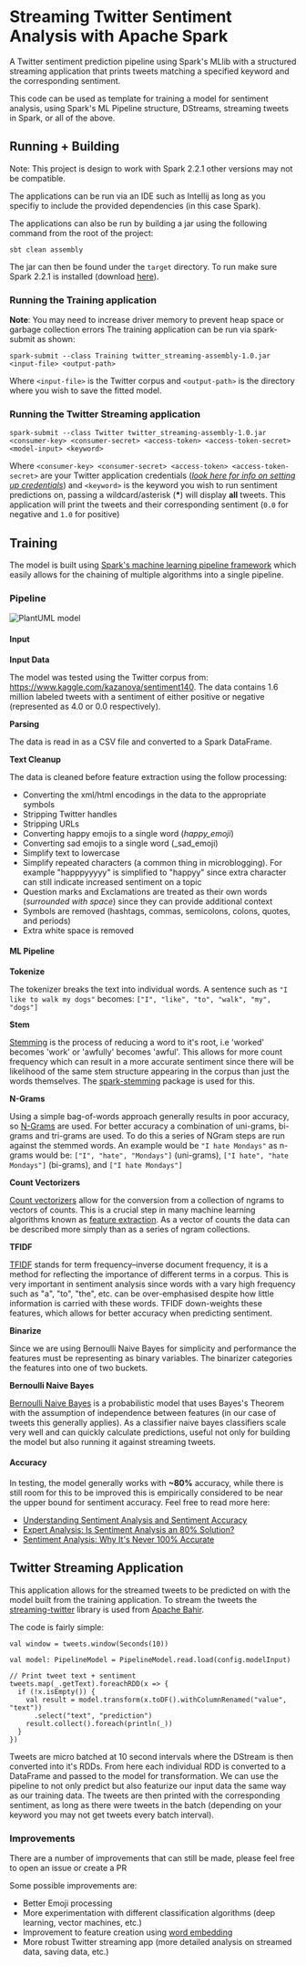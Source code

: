 # Streaming Twitter Sentiment Analysis with Apache Spark

A Twitter sentiment prediction pipeline using Spark's MLlib with a structured streaming application that prints
tweets matching a specified keyword and the corresponding sentiment.

This code can be used as template for training a model for sentiment analysis, using Spark's ML Pipeline structure,
DStreams, streaming tweets in Spark, or all of the above.

## Running + Building
Note: This project is design to work with Spark 2.2.1 other versions may not be compatible.

The applications can be run via an IDE such as Intellij as long as you specifiy to include the provided dependencies 
(in this case Spark).

The applications can also be run by building a jar using the following command from the root of the project: 
```
sbt clean assembly
```
The jar can then be found under the `target` directory. 
To run make sure Spark 2.2.1 is installed (download [here](https://spark.apache.org/downloads.html)).

### Running the Training application
__Note__: You may need to increase driver memory to prevent heap space or garbage collection errors
The training application can be run via spark-submit as shown:
```
spark-submit --class Training twitter_streaming-assembly-1.0.jar <input-file> <output-path>
```
Where `<input-file>` is the Twitter corpus and `<output-path>` is the directory where you wish to save the fitted model.


### Running the Twitter Streaming application
```
spark-submit --class Twitter twitter_streaming-assembly-1.0.jar <consumer-key> <consumer-secret> <access-token> <access-token-secret> <model-input> <keyword>
```
Where `<consumer-key> <consumer-secret> <access-token> <access-token-secret>` are your Twitter application credentials 
([_look here for info on setting up credentials_](https://developer.twitter.com/en/docs/basics/authentication/guides/access-tokens.html)) 
and `<keyword>` is the keyword you wish to run sentiment predictions on, 
passing a wildcard/asterisk (__*__) will display __all__ tweets. This application will print the tweets and their corresponding sentiment 
(`0.0` for negative and `1.0` for positive)


## Training
The model is built using [Spark's machine learning pipeline framework](https://spark.apache.org/docs/latest/ml-pipeline.html) 
which easily allows for the chaining of multiple algorithms into a single pipeline. 

###  Pipeline
![PlantUML model](http://www.plantuml.com/plantuml/png/NP71Ri8m38RlVGehdFi0kqoiHKn8m910xEnHhrW4fqeSDZRnxal7OScKs_VRl_qxqw3eDPvj5Kui0teymniUJhrtKRhMMUTXylGmlgmY7B5p7omzlACDb2buKBwmNk6x0cZ-6RqUMMdapdVaxwongQYwLLNgLrPs0WiPei9aoVrH6nifUPaxcw6YWTgFIlq8PeC-4BJRlO7gZ-xeKw6rX1A79DmoQxDQmeO7iYnaoX5rIYI_xUv4mbzKU6wLpWLOFwUumMIaJK4LzdHGvmjXDwyNitbE6XRqQKJ1o8kBrZAiaIy43Lufc6BxbwZvPSgrvwomyyZ2qjyFbQ-FoN7bEhAZuvIaIr_-0m00)

#### Input
**Input Data**

The model was tested using the Twitter corpus from: <https://www.kaggle.com/kazanova/sentiment140>.
The data contains 1.6 million labeled tweets with a sentiment of either positive or negative (represented as 4.0 or 0.0 respectively).

**Parsing**

The data is read in as a CSV file and converted to a Spark DataFrame.

**Text Cleanup**

The data is cleaned before feature extraction using the follow processing:
  * Converting the xml/html encodings in the data to the appropriate symbols
  * Stripping Twitter handles
  * Stripping URLs
  * Converting happy emojis to a single word (_happy_emoji_)
  * Converting sad emojis to a single word (_sad_emoji)
  * Simplify text to lowercase
  * Simplify repeated characters (a common thing in microblogging). For example "happpyyyyy" is simplified to "happyy" since extra character can still indicate increased sentiment on a topic
  * Question marks and Exclamations are treated as their own words (_surrounded with space_) since they can provide additional context
  * Symbols are removed (hashtags, commas, semicolons, colons, quotes, and periods)
  * Extra white space is removed

#### ML Pipeline
**Tokenize**

The tokenizer breaks the text into individual words. A sentence such as `"I like to walk my dogs"` becomes:
`["I", "like", "to", "walk", "my", "dogs"]`

**Stem**

[Stemming](https://en.wikipedia.org/wiki/Stemming) is the process of reducing a word to it's root, i.e 'worked' becomes 'work' or 'awfully' becomes 'awful'.
This allows for more count frequency which can result in a more accurate sentiment since there will be likelihood 
of the same stem structure appearing in the corpus than just the words themselves.
The [spark-stemming](https://github.com/master/spark-stemming) package is used for this.

**N-Grams**

Using a simple bag-of-words approach generally results in poor accuracy, so [N-Grams](https://en.wikipedia.org/wiki/N-gram) are used.
For better accuracy a combination of uni-grams, bi-grams and tri-grams are used. To do this a series of NGram steps are
run against the stemmed words. An example would be `"I hate Mondays"` as n-grams would be: `["I", "hate", "Mondays"]` (uni-grams), 
`["I hate", "hate Mondays"]` (bi-grams),
and `["I hate Mondays"]`

**Count Vectorizers**

[Count vectorizers](https://spark.apache.org/docs/latest/ml-features.html#countvectorizer) allow for the conversion from
a collection of ngrams to vectors of counts. This is a crucial step in many machine learning algorithms known as [feature extraction](https://en.wikipedia.org/wiki/Feature_extraction).
As a vector of counts the data can be described more simply than as a series of ngram collections.

**TFIDF**

[TFIDF](https://en.wikipedia.org/wiki/Tf%E2%80%93idf) stands for term frequency–inverse document frequency, it is a method for reflecting
the importance of different terms in a corpus. This is very important in sentiment analysis since words with a vary high frequency such as 
"a", "to", "the", etc. can be over-emphasised despite how little information is carried with these words. TFIDF down-weights these features, 
which allows for better accuracy when predicting sentiment.

**Binarize**

Since we are using Bernoulli Naive Bayes for simplicity and performance the features must be representing as binary variables. The binarizer categories the features into one of two buckets.

**Bernoulli Naive Bayes**

[Bernoulli Naive Bayes](https://en.wikipedia.org/wiki/Naive_Bayes_classifier#Bernoulli_naive_Bayes) 
is a probabilistic model that uses Bayes's Theorem with the assumption of independence 
between features (in our case of tweets this generally applies). As a classifier naive bayes classifiers scale 
very well and can quickly calculate predictions, useful not only for building the model but also running it against 
streaming tweets.

#### Accuracy
In testing, the model generally works with __~80%__ accuracy, while there is still room for this to be improved this is 
empirically considered to be near the upper bound for sentiment accuracy. Feel free to read more here:
  * [Understanding Sentiment Analysis and Sentiment Accuracy](https://blog.infegy.com/understanding-sentiment-analysis-and-sentiment-accuracy)
  * [Expert Analysis: Is Sentiment Analysis an 80% Solution?](https://www.informationweek.com/software/information-management/expert-analysis-is-sentiment-analysis-an-80-solution/d/d-id/1087919)
  * [Sentiment Analysis: Why It's Never 100% Accurate](https://brnrd.me/posts/sentiment-analysis-never-accurate)


## Twitter Streaming Application
This application allows for the streamed tweets to be predicted on with the model built from the training application.
To stream the tweets the [streaming-twitter](https://github.com/apache/bahir/tree/master/streaming-twitter) library is used from 
[Apache Bahir](http://bahir.apache.org/).

The code is fairly simple:
```
val window = tweets.window(Seconds(10))

val model: PipelineModel = PipelineModel.read.load(config.modelInput)

// Print tweet text + sentiment
tweets.map(_.getText).foreachRDD(x => {
  if (!x.isEmpty()) {
    val result = model.transform(x.toDF().withColumnRenamed("value", "text"))
      .select("text", "prediction")
    result.collect().foreach(println(_))
  }
})
```

Tweets are micro batched at 10 second intervals where the DStream is then converted into it's RDDs. 
From here each individual RDD is converted to a DataFrame and passed to the model for transformation. We can use the 
pipeline to not only predict but also featurize our input data the same way as our training data. The tweets are then
printed with the corresponding sentiment, as long as there were tweets in the batch (depending on your keyword you
may not get tweets every batch interval).

### Improvements

There are a number of improvements that can still be made, please feel free to open an issue or create a PR 

Some possible improvements are:
  * Better Emoji processing
  * More experimentation with different classification algorithms (deep learning, vector machines, etc.)
  * Improvement to feature creation using [word embedding](https://en.wikipedia.org/wiki/Word_embedding)
  * More robust Twitter streaming app (more detailed analysis on streamed data, saving data, etc.)
